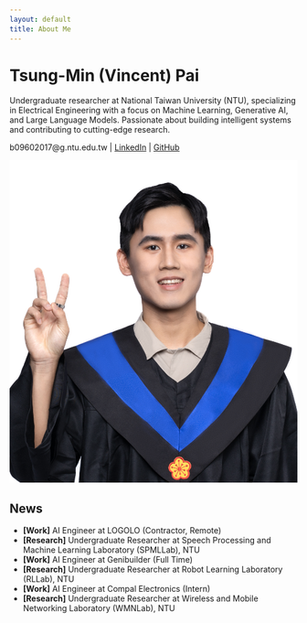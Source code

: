 ```yaml
---
layout: default
title: About Me
---
```


<div class="intro-header">
  <div class="intro-text">
    <h1>Tsung-Min (Vincent) Pai</h1>
    <p>
      Undergraduate researcher at National Taiwan University (NTU), specializing in Electrical Engineering with a focus on Machine Learning, Generative AI, and Large Language Models. Passionate about building intelligent systems and contributing to cutting-edge research.
    </p>
    <p>
      b09602017@g.ntu.edu.tw | 
      <a href="https://www.linkedin.com/in/tsung-ming-pai/">LinkedIn</a> | 
      <a href="https://github.com/Bai1026">GitHub</a>
    </p>
  </div>
  <div class="intro-photo">
    <img src="/assets/img/profile.jpg" alt="Tsung-Min Pai" class="profile-pic">
  </div>
</div>

## News

- **[Work]** AI Engineer at LOGOLO (Contractor, Remote)
- **[Research]** Undergraduate Researcher at Speech Processing and Machine Learning Laboratory (SPMLLab), NTU
- **[Work]** AI Engineer at Genibuilder (Full Time)
- **[Research]** Undergraduate Researcher at Robot Learning Laboratory (RLLab), NTU
- **[Work]** AI Engineer at Compal Electronics (Intern)
- **[Research]** Undergraduate Researcher at Wireless and Mobile Networking Laboratory (WMNLab), NTU
